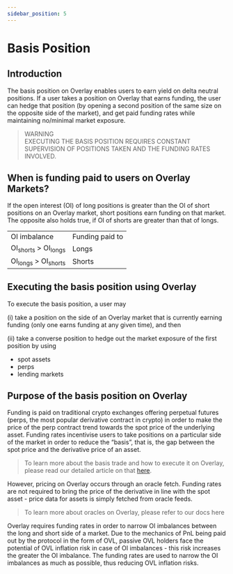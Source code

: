 ```yaml
---
sidebar_position: 5
---
```

# Basis Position


## Introduction

The basis position on Overlay enables users to earn yield on delta neutral positions. If a user takes a position on Overlay that earns funding, the user can hedge that position (by opening a second position of the same size on the opposite side of the market), and get paid funding rates while maintaining no/minimal market exposure. 


> WARNING      
> EXECUTING THE BASIS POSITION REQUIRES CONSTANT SUPERVISION OF POSITIONS TAKEN AND THE FUNDING RATES INVOLVED.



## When is funding paid to users on Overlay Markets?

If the open interest (OI) of long positions is greater than the OI of short positions on an Overlay market, short positions earn funding on that market. The opposite also holds true, if OI of shorts are greater than that of longs. 


<table>
  <tr>
   <td>OI imbalance
   </td>
   <td>Funding paid to
   </td>
  </tr>
  <tr>
   <td>OI<sub>shorts</sub> > OI<sub>longs</sub>
   </td>
   <td>Longs
   </td>
  </tr>
  <tr>
   <td>OI<sub>longs</sub> > OI<sub>shorts</sub>
   </td>
   <td>Shorts
   </td>
  </tr>
</table>



## Executing the basis position using Overlay

To execute the basis position, a user may

(i) take a position on the side of an Overlay market that is currently earning funding (only one earns funding at any given time), and then 

(ii) take a converse position to hedge out the market exposure of the first position by using



* spot assets
* perps
* lending markets


## Purpose of the basis position on Overlay

Funding is paid on traditional crypto exchanges offering perpetual futures (perps, the most popular derivative contract in crypto) in order to make the price of the perp contract trend towards the spot price of the underlying asset. Funding rates incentivise users to take positions on a particular side of the market in order to reduce the “basis”, that is, the gap between the spot price and the derivative price of an asset.


> To learn more about the basis trade and how to execute it on Overlay, please read our detailed article on that [here](https://mirror.xyz/0x7999C7f0b9f2259434b7aD130bBe36723a49E14e/BWarv3spOc4YLQBLM7DlchqOzYt6-v2fpF378mRKzpU).


However, pricing on Overlay occurs through an oracle fetch. Funding rates are not required to bring the price of the derivative in line with the spot asset - price data for assets is simply fetched from oracle feeds. 


> To learn more about oracles on Overlay, please refer to our docs here


Overlay requires funding rates in order to narrow OI imbalances between the long and short side of a market. Due to the mechanics of PnL being paid out by the protocol in the form of OVL, passive OVL holders face the potential of OVL inflation risk in case of OI imbalances - this risk increases the greater the OI imbalance. The funding rates are used to narrow the OI imbalances as much as possible, thus reducing OVL inflation risks.  
